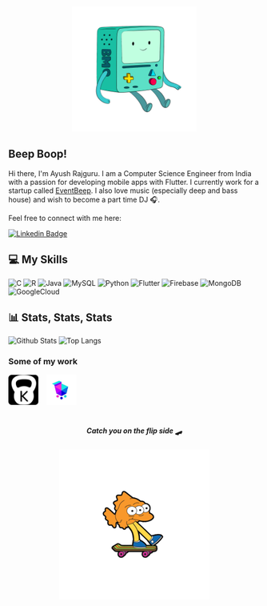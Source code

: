 <div align="center">
  <img src="https://raw.githubusercontent.com/Ayush412/Ayush412/master/assets/bmo.gif" width="250">
</div>

## Beep Boop! 

Hi there, I'm Ayush Rajguru. I am a Computer Science Engineer from India with a passion for developing mobile apps with Flutter. I currently work for a startup called [EventBeep](https://eventbeep.com/). I also love music (especially deep and bass house) and wish to become a part time DJ 🎧.

Feel free to connect with me here:

[![Linkedin Badge](https://img.shields.io/badge/LinkedIn-0077B5?style=for-the-badge&logo=linkedin&logoColor=white&link=https://www.linkedin.com/in/ayush412/)](https://www.linkedin.com/in/ayush412/)

## 💻 My Skills

![C](https://img.shields.io/badge/c-%2300599C.svg?style=for-the-badge&logo=c&logoColor=white)
![R](https://img.shields.io/badge/r-%23276DC3.svg?style=for-the-badge&logo=r&logoColor=white)
![Java](https://img.shields.io/badge/java-%23ED8B00.svg?style=for-the-badge&logo=java&logoColor=white)
![MySQL](https://img.shields.io/badge/mysql-%23000000.svg?style=for-the-badge&logo=mysql&logoColor=white)
![Python](https://img.shields.io/badge/python-3670A0?style=for-the-badge&logo=python&logoColor=ffdd54)
![Flutter](https://img.shields.io/badge/Flutter-%2302569B.svg?style=for-the-badge&logo=Flutter&logoColor=white)
![Firebase](https://img.shields.io/badge/firebase-%23039BE5.svg?style=for-the-badge&logo=firebase)
![MongoDB](https://img.shields.io/badge/MongoDB-%234ea94b.svg?style=for-the-badge&logo=mongodb&logoColor=white)
![GoogleCloud](https://img.shields.io/badge/Google_Cloud-%234285F4.svg?style=for-the-badge&logo=google-cloud&logoColor=white) 

## 📊 Stats, Stats, Stats

![Github Stats](https://github-readme-stats.vercel.app/api?username=Ayush412&count_private=true&show_icons=true&include_all_commits=true&theme=tokyonight) 
![Top Langs](https://github-readme-stats.vercel.app/api/top-langs/?username=Ayush412&hide=TeX&layout=compact&theme=tokyonight)

### Some of my work

[<img src="https://raw.githubusercontent.com/Ayush412/Ayush412/master/assets/KILO.png" width="60">](https://github.com/Ayush412/KILO)&nbsp;&nbsp;&nbsp;&nbsp;[<img src="https://raw.githubusercontent.com/Ayush412/Ayush412/master/assets/ECOM.png" width="60">](https://github.com/Ayush412/e_commerce_bloc)

#
<div align="center">
  <h5> Catch you on the flip side 🛹</h5>
  <img src="https://raw.githubusercontent.com/Ayush412/Ayush412/master/assets/EPA.gif" width="300">
</div>